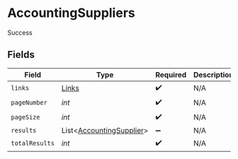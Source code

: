 # AccountingSuppliers

Success


## Fields

| Field                                                                 | Type                                                                  | Required                                                              | Description                                                           |
| --------------------------------------------------------------------- | --------------------------------------------------------------------- | --------------------------------------------------------------------- | --------------------------------------------------------------------- |
| `links`                                                               | [Links](../../models/shared/Links.md)                                 | :heavy_check_mark:                                                    | N/A                                                                   |
| `pageNumber`                                                          | *int*                                                                 | :heavy_check_mark:                                                    | N/A                                                                   |
| `pageSize`                                                            | *int*                                                                 | :heavy_check_mark:                                                    | N/A                                                                   |
| `results`                                                             | List<[AccountingSupplier](../../models/shared/AccountingSupplier.md)> | :heavy_minus_sign:                                                    | N/A                                                                   |
| `totalResults`                                                        | *int*                                                                 | :heavy_check_mark:                                                    | N/A                                                                   |